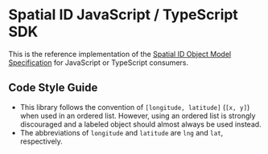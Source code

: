 # Spatial ID JavaScript / TypeScript SDK

This is the reference implementation of the [Spatial ID Object Model Specification](https://github.com/spatial-id/spatial-object-model-specification/) for JavaScript or TypeScript consumers.

## Code Style Guide

* This library follows the convention of `[longitude, latitude]` (`[x, y]`) when used in an ordered list. However, using an ordered list is strongly discouraged and a labeled object should almost always be used instead.
* The abbreviations of `longitude` and `latitude` are `lng` and `lat`, respectively.
